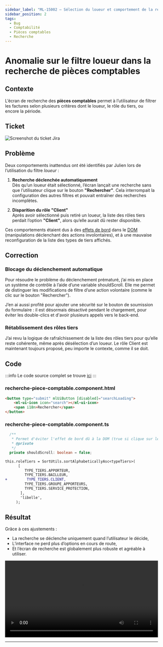 ```yaml
---
sidebar_label: "ML-15002 – Sélection du loueur et comportement de la recherche"
sidebar_position: 2
tags:
  - Bug
  - Comptabilité
  - Pièces comptables
  - Recherche
---
```


# Anomalie sur le filtre loueur dans la recherche de pièces comptables

## Contexte

L’écran de recherche des **pièces comptables** permet à l’utilisateur de filtrer les factures selon plusieurs critères dont le loueur, le rôle du tiers, ou encore la période.

## Ticket

![Screenshot du ticket Jira](/img/fix/ml_15002.png)

## Problème

Deux comportements inattendus ont été identifiés par Julien lors de l’utilisation du filtre *loueur* :

1. **Recherche déclenchée automatiquement**  
   Dès qu’un loueur était sélectionné, l’écran lançait une recherche sans que l’utilisateur clique sur le bouton **"Rechercher"**. Cela interrompait la configuration des autres filtres et pouvait entraîner des recherches incomplètes.

2. **Disparition du rôle "Client"**  
   Après avoir sélectionné puis retiré un loueur, la liste des rôles tiers perdait l’option **"Client"**, alors qu’elle aurait dû rester disponible.

Ces comportements étaient dus à des [effets de bord](../../../glossaire/Vocab.md#effet-de-bord) dans le [DOM](../../../glossaire/Vocab.md#dom) (manipulations déclenchant des actions involontaires), et à une mauvaise reconfiguration de la liste des types de tiers affichés.

## Correction

### Blocage du déclenchement automatique

Pour résoudre le problème du déclenchement prématuré, j’ai mis en place un système de contrôle à l’aide d’une variable shouldScroll.
Elle me permet de distinguer les modifications de filtre d’une action volontaire (comme le clic sur le bouton "Rechercher").

J’en ai aussi profité pour ajouter une sécurité sur le bouton de soumission du formulaire : il est désormais désactivé pendant le chargement, pour éviter les double-clics et d'avoir plusieurs appels vers le back-end.

### Rétablissement des rôles tiers

J’ai revu la logique de rafraîchissement de la liste des rôles tiers pour qu’elle reste cohérente, même après désélection d’un loueur.
Le rôle Client est maintenant toujours proposé, peu importe le contexte, comme il se doit.

## Code

:::info
Le code source complet se trouve [ici](../../../annexes/bout_de_code/FIX/ML-15002)
:::

### recherche-piece-comptable.component.html

```html
<button type="submit" mlUiButton [disabled]="searchLoading">
    <ml-ui-icon icon="search"></ml-ui-icon>
    <span i18n>Rechercher</span>
</button>
```

### recherche-piece-comptable.component.ts

```ts
  /**
   * Permet d'éviter l'effet de bord dû à la DOM (true si clique sur le bouton 'rechercher' false sinon)
   * @private
   */
  private shouldScroll: boolean = false;
```

```diff
this.roleTiers = SortUtils.sortAlphabeticallyAsc<typeTiers>(
      [
         TYPE_TIERS.APPORTEUR,
         TYPE_TIERS.BAILLEUR,
+         TYPE_TIERS.CLIENT,
         TYPE_TIERS.GROUPE_APPORTEURS,
         TYPE_TIERS.SERVICE_PROTECTION,
       ],
       'libelle',
     );

```

## Résultat

Grâce à ces ajustements :

- La recherche se déclenche uniquement quand l’utilisateur le décide,
- L’interface ne perd plus d’options en cours de route,
- Et l’écran de recherche est globalement plus robuste et agréable à utiliser.

<video controls width="100%">
  <source src="/videos/ml_15002.mp4" type="video/mp4"/>
  Votre navigateur ne supporte pas la vidéo HTML5.
</video>

---
